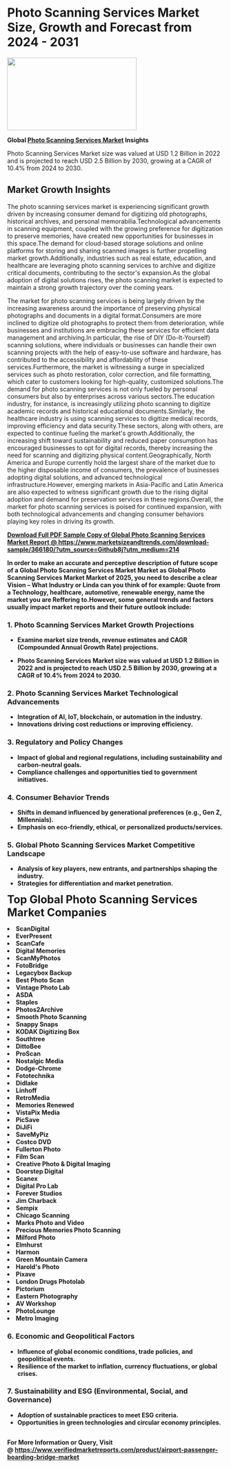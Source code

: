 <H1>Photo Scanning Services Market Size, Growth and Forecast from 2024 - 2031</H1><img class="aligncenter size-medium wp-image-584254" src="https://thirdeyenews.in/wp-content/uploads/2024/09/Global-Market-Research-300x168.jpeg" alt="" width="300" height="168" /><p><strong>Global&nbsp;<a href="https://www.marketsizeandtrends.com/download-sample/366180/?utm_source=Github8j?utm_medium=214">Photo Scanning Services Market</a> Insights</strong></p><p>Photo Scanning Services Market size was valued at USD 1.2 Billion in 2022 and is projected to reach USD 2.5 Billion by 2030, growing at a CAGR of 10.4% from 2024 to 2030.</p><p><h2>Market Growth Insights</h2> <p>The photo scanning services market is experiencing significant growth driven by increasing consumer demand for digitizing old photographs, historical archives, and personal memorabilia.Technological advancements in scanning equipment, coupled with the growing preference for digitization to preserve memories, have created new opportunities for businesses in this space.The demand for cloud-based storage solutions and online platforms for storing and sharing scanned images is further propelling market growth.Additionally, industries such as real estate, education, and healthcare are leveraging photo scanning services to archive and digitize critical documents, contributing to the sector's expansion.As the global adoption of digital solutions rises, the photo scanning market is expected to maintain a strong growth trajectory over the coming years.</p> <p><strong><a href="#"></a></strong></p> <p>The market for photo scanning services is being largely driven by the increasing awareness around the importance of preserving physical photographs and documents in a digital format.Consumers are more inclined to digitize old photographs to protect them from deterioration, while businesses and institutions are embracing these services for efficient data management and archiving.In particular, the rise of DIY (Do-It-Yourself) scanning solutions, where individuals or businesses can handle their own scanning projects with the help of easy-to-use software and hardware, has contributed to the accessibility and affordability of these services.Furthermore, the market is witnessing a surge in specialized services such as photo restoration, color correction, and file formatting, which cater to customers looking for high-quality, customized solutions.The demand for photo scanning services is not only fueled by personal consumers but also by enterprises across various sectors.The education industry, for instance, is increasingly utilizing photo scanning to digitize academic records and historical educational documents.Similarly, the healthcare industry is using scanning services to digitize medical records, improving efficiency and data security.These sectors, along with others, are expected to continue fueling the market's growth.Additionally, the increasing shift toward sustainability and reduced paper consumption has encouraged businesses to opt for digital records, thereby increasing the need for scanning and digitizing physical content.Geographically, North America and Europe currently hold the largest share of the market due to the higher disposable income of consumers, the prevalence of businesses adopting digital solutions, and advanced technological infrastructure.However, emerging markets in Asia-Pacific and Latin America are also expected to witness significant growth due to the rising digital adoption and demand for preservation services in these regions.Overall, the market for photo scanning services is poised for continued expansion, with both technological advancements and changing consumer behaviors playing key roles in driving its growth.<p><strong><a href="#"></p><p><span class=""><strong>Download Full PDF Sample Copy of Global Photo Scanning Services Market Report</strong> @ <a href="https://www.marketsizeandtrends.com/download-sample/366180/?utm_source=Github8j?utm_medium=214" target="_blank">https://www.marketsizeandtrends.com/download-sample/366180/?utm_source=Github8j?utm_medium=214</a></span></p><p>In order to make an accurate and perceptive description of future scope of a Global&nbsp;Photo Scanning Services Market Market as Global&nbsp;Photo Scanning Services Market Market of 2025, you need to describe a clear Vision &ndash; What Industry or Linda can you think of for example: Quote from a Technology, healthcare, automotive, renewable energy, name the market you are Reffering to.However, some general trends and factors usually impact market reports and their future outlook include:</p><h3>1.&nbsp;<strong>Photo Scanning Services Market Growth Projections</strong></h3><ul><li>Examine market size trends, revenue estimates and CAGR (Compounded Annual Growth Rate) projections.</li><li><p>Photo Scanning Services Market size was valued at USD 1.2 Billion in 2022 and is projected to reach USD 2.5 Billion by 2030, growing at a CAGR of 10.4% from 2024 to 2030.</p></li></ul><h3>2.&nbsp;<strong>Photo Scanning Services Market Technological Advancements</strong></h3><ul><li>Integration of AI, IoT, blockchain, or automation in the industry.</li><li>Innovations driving cost reductions or improving efficiency.</li></ul><h3>3.&nbsp;<strong>Regulatory and Policy Changes</strong></h3><ul><li>Impact of global and regional regulations, including sustainability and carbon-neutral goals.</li><li>Compliance challenges and opportunities tied to government initiatives.</li></ul><h3>4.&nbsp;<strong>Consumer Behavior Trends</strong></h3><ul><li>Shifts in demand influenced by generational preferences (e.g., Gen Z, Millennials).</li><li>Emphasis on eco-friendly, ethical, or personalized products/services.</li></ul><h3>5.&nbsp;<strong>Global Photo Scanning Services Market Competitive Landscape</strong></h3><ul><li>Analysis of key players, new entrants, and partnerships shaping the industry.</li><li>Strategies for differentiation and market penetration.</li></ul><p data-pm-slice="1 1 []"><span style="color: inherit; font-family: inherit; font-size: 25px;">Top Global Photo Scanning Services Market Companies</span></p><div class="" data-test-id=""><p><li>ScanDigital</li><li> EverPresent</li><li> ScanCafe</li><li> Digital Memories</li><li> ScanMyPhotos</li><li> FotoBridge</li><li> Legacybox Backup</li><li> Best Photo Scan</li><li> Vintage Photo Lab</li><li> ASDA</li><li> Staples</li><li> Photos2Archive</li><li> Smooth Photo Scanning</li><li> Snappy Snaps</li><li> KODAK Digitizing Box</li><li> Southtree</li><li> DittoBee</li><li> ProScan</li><li> Nostalgic Media</li><li> Dodge-Chrome</li><li> Fototechnika</li><li> Didlake</li><li> Linhoff</li><li> RetroMedia</li><li> Memories Renewed</li><li> VistaPix Media</li><li> PicSave</li><li> DiJiFi</li><li> SaveMyPiz</li><li> Costco DVD</li><li> Fullerton Photo</li><li> Film Scan</li><li> Creative Photo & Digital Imaging</li><li> Doorstep Digital</li><li> Scanex</li><li> Digital Pro Lab</li><li> Forever Studios</li><li> Jim Charback</li><li> Sempix</li><li> Chicago Scanning</li><li> Marks Photo and Video</li><li> Precious Memories Photo Scanning</li><li> Milford Photo</li><li> Elmhurst</li><li> Harmon</li><li> Green Mountain Camera</li><li> Harold's Photo</li><li> Pixave</li><li> London Drugs Photolab</li><li> Pictorium</li><li> Eastern Photography</li><li> AV Workshop</li><li> PhotoLounge</li><li> Metro Imaging</li></p></div><h3>6.&nbsp;<strong>Economic and Geopolitical Factors</strong></h3><ul><li>Influence of global economic conditions, trade policies, and geopolitical events.</li><li>Resilience of the market to inflation, currency fluctuations, or global crises.</li></ul><h3>7.&nbsp;<strong>Sustainability and ESG (Environmental, Social, and Governance)</strong></h3><ul><li>Adoption of sustainable practices to meet ESG criteria.</li><li>Opportunities in green technologies and circular economy principles.</li></ul><h2><strong style="font-size: 14px;">For More Information or Query, Visit @&nbsp;</strong><a style="background-color: #ffffff; font-size: 14px;" href="https://www.marketsizeandtrends.com/report/photo-scanning-services-market/" target="_blank">https://www.verifiedmarketreports.com/product/airport-passenger-boarding-bridge-market</a></h2>